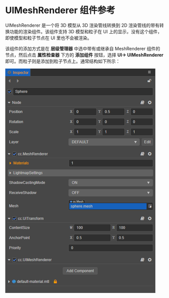 # UIMeshRenderer 组件参考

UIMeshRenderer 是一个将 3D 模型从 3D 渲染管线转换到 2D 渲染管线的带有转换功能的渲染组件。该组件支持 3D 模型和粒子在 UI 上的显示，没有这个组件，即使模型和粒子节点在 UI 里也不会被渲染。

该组件的添加方式是在 **层级管理器** 中选中带有或继承自 MeshRenderer 组件的节点，然后点击 **属性检查器** 下方的 **添加组件** 按钮，选择 **UI-> UIMeshRenderer** 即可。而粒子则是添加到粒子节点上。通常结构如下所示：

![ui-model-hierachy](uimodel/ui-model-hierarchy.png)

